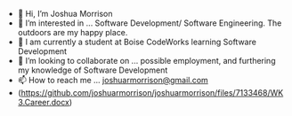 - 👋 Hi, I’m Joshua Morrison
- 👀 I’m interested in ... Software Development/ Software Engineering. The outdoors are my happy place.
- 🌱  I am currently a student at Boise CodeWorks learning Software Development
- 💞️ I’m looking to collaborate on ... possible employment,
 and furthering my knowledge of Software Development
- 📫 How to reach me ... joshuarmorrison@gmail.com
- (https://github.com/joshuarmorrison/joshuarmorrison/files/7133468/WK3.Career.docx) 

<!---
joshuarmorrison/joshuarmorrison is a ✨ special ✨ repository because its `README.md` (this file) appears on your GitHub profile.
You can click the Preview link to take a look at your changes.
--->
